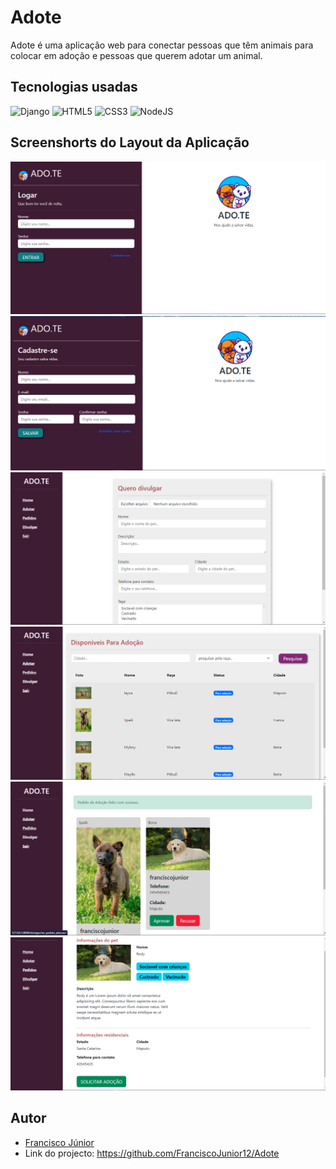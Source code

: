 # Adote
Adote é uma aplicação web para conectar pessoas que têm animais para colocar em adoção e pessoas que querem adotar um animal.
 
 ## Tecnologias usadas
 
![Django](https://img.shields.io/badge/django-6DA55F?style=for-the-badge&logo=django&logoColor=blue)
![HTML5](https://img.shields.io/badge/html5-%23E34F26.svg?style=for-the-badge&logo=html5&logoColor=white)
![CSS3](https://img.shields.io/badge/css3-%231572B6.svg?style=for-the-badge&logo=css3&logoColor=white)
![NodeJS](https://img.shields.io/badge/javascript-6DA55F?style=for-the-badge&logo=javascript&logoColor=yellow)
 
 ## Screenshorts do Layout da Aplicação
 
 ![LoginPage](./Design/LOGIN.png)
 ![LoginPage](./Design/CADASTRO.png)
 ![LoginPage](./Design/DIVULGAR.png)
   ![LoginPage](./Design/PETS.png)
     ![LoginPage](./Design/PEDIDOS.png)
       ![LoginPage](./Design/SOLICITACAO.png)

## Autor
- [Francisco Júnior](https://github.com/franciscojunior12)
- Link do projecto: https://github.com/FranciscoJunior12/Adote
